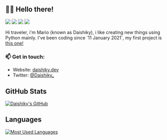 ## 👋🏻 Hello there!

<p align="left">
  <img src="https://img.shields.io/badge/last%20major%20release-aug.%202021-important" />
  <img src="https://img.shields.io/badge/unminified%20size-6%20feet%206%20inches-informational" />
  <img src="https://img.shields.io/badge/vulnerabilities-high-critical" />
  <img src="https://img.shields.io/badge/code%20quality-A%20for%20effort-success" />
</p>
Hi traveler, i'm Mario (known as Daishiky), i like creating new things using Python mainly.
I've been coding since `11 January 2021`, my first project is <a href="https://amibot.gg/">this one!</a>

### 📫 Get in touch:

- Website: [daishiky.dev](https://daishiky.dev/)
- Twitter: [@Daishiky_](https://twitter.com/Daishiky_)

## GitHub Stats
[![Daishiky's GitHub](https://github-readme-stats.vercel.app/api?username=Daishiky&show_icons=true&theme=radical)](https://github.com/anuraghazra/github-readme-stats)

## Languages
[![Most Used Languages](https://github-readme-stats.vercel.app/api/top-langs/?username=Daishiky&layout=compact)](https://github.com/anuraghazra/github-readme-stats)
